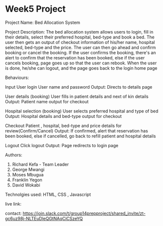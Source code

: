 # Week5 Project

Project Name: Bed Allocation System

Project Description: 
The bed allocation system allows users to login, fill in their details, select their preferred hospital, bed-type and book a bed. The user then gets an output of checkout information of his/her name, hospital selected, bed-type and the price. The user can then go ahead and confirm booking or cancel the booking. If the user confirms the booking, there's an alert to confirm that the reservation has been booked, else if the user cancels booking, page goes up so that the user can rebook. When the user is done, he/she can logout, and the page goes back to the login home page

Behaviours:

Input
User login
User name and password
Output: Directs to details page

User details (booking)
User fills in patient details and next of kin details
Output: Patient name output for checkout


Hospital selection (booking)
User selects preferred hospital and type of bed
Output: Hospital details and bed-type output for checkout

Checkout
Patient , hospital, bed-type and price details for review(Confirm/Cancel)
Output: If confirmed, alert that reservation has been booked, else if cancelled, go back to refill patient and hospital details

Logout
Click logout
Output: Page redirects to login page


Authors: 
1. Richard Kefa - Team Leader
2. George Mwangi
3. Moses Mbugua
4. Franklin Yegon
5. David Wokabi


Technolgies used: HTML, CSS , Javascript

live link: 

contact: https://join.slack.com/t/group14prepproject/shared_invite/zt-gc6uz98j-NLTEuDleQGtNAqCiCSzeYQ
